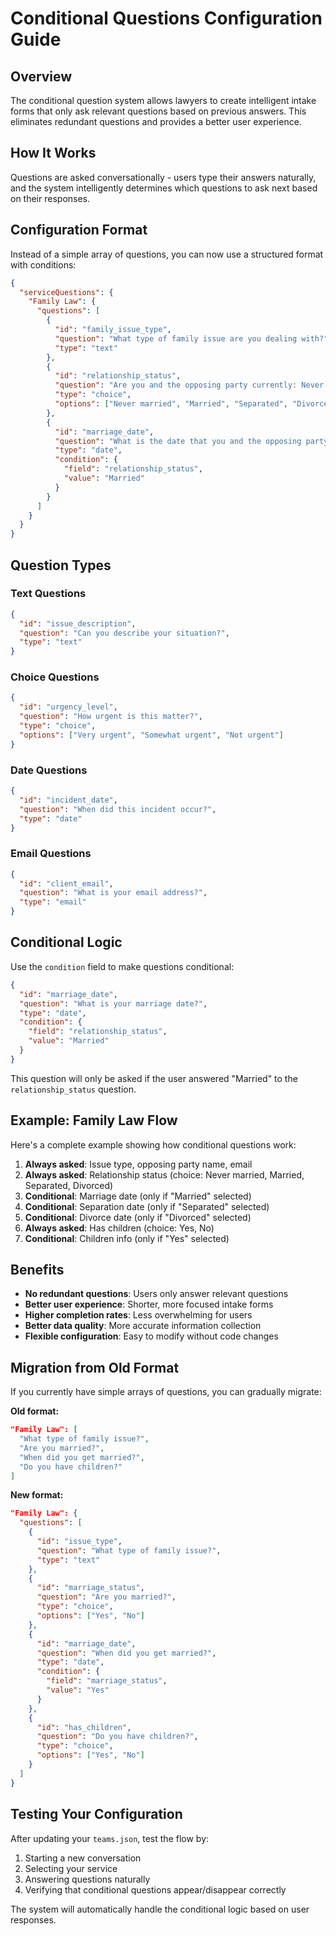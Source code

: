 # Conditional Questions Configuration Guide

## Overview

The conditional question system allows lawyers to create intelligent intake forms that only ask relevant questions based on previous answers. This eliminates redundant questions and provides a better user experience.

## How It Works

Questions are asked conversationally - users type their answers naturally, and the system intelligently determines which questions to ask next based on their responses.

## Configuration Format

Instead of a simple array of questions, you can now use a structured format with conditions:

```json
{
  "serviceQuestions": {
    "Family Law": {
      "questions": [
        {
          "id": "family_issue_type",
          "question": "What type of family issue are you dealing with?",
          "type": "text"
        },
        {
          "id": "relationship_status",
          "question": "Are you and the opposing party currently: Never married, Married, Separated, or Divorced?",
          "type": "choice",
          "options": ["Never married", "Married", "Separated", "Divorced"]
        },
        {
          "id": "marriage_date",
          "question": "What is the date that you and the opposing party became married?",
          "type": "date",
          "condition": {
            "field": "relationship_status",
            "value": "Married"
          }
        }
      ]
    }
  }
}
```

## Question Types

### Text Questions
```json
{
  "id": "issue_description",
  "question": "Can you describe your situation?",
  "type": "text"
}
```

### Choice Questions
```json
{
  "id": "urgency_level",
  "question": "How urgent is this matter?",
  "type": "choice",
  "options": ["Very urgent", "Somewhat urgent", "Not urgent"]
}
```

### Date Questions
```json
{
  "id": "incident_date",
  "question": "When did this incident occur?",
  "type": "date"
}
```

### Email Questions
```json
{
  "id": "client_email",
  "question": "What is your email address?",
  "type": "email"
}
```

## Conditional Logic

Use the `condition` field to make questions conditional:

```json
{
  "id": "marriage_date",
  "question": "What is your marriage date?",
  "type": "date",
  "condition": {
    "field": "relationship_status",
    "value": "Married"
  }
}
```

This question will only be asked if the user answered "Married" to the `relationship_status` question.

## Example: Family Law Flow

Here's a complete example showing how conditional questions work:

1. **Always asked**: Issue type, opposing party name, email
2. **Always asked**: Relationship status (choice: Never married, Married, Separated, Divorced)
3. **Conditional**: Marriage date (only if "Married" selected)
4. **Conditional**: Separation date (only if "Separated" selected)
5. **Conditional**: Divorce date (only if "Divorced" selected)
6. **Always asked**: Has children (choice: Yes, No)
7. **Conditional**: Children info (only if "Yes" selected)

## Benefits

- **No redundant questions**: Users only answer relevant questions
- **Better user experience**: Shorter, more focused intake forms
- **Higher completion rates**: Less overwhelming for users
- **Better data quality**: More accurate information collection
- **Flexible configuration**: Easy to modify without code changes

## Migration from Old Format

If you currently have simple arrays of questions, you can gradually migrate:

**Old format:**
```json
"Family Law": [
  "What type of family issue?",
  "Are you married?",
  "When did you get married?",
  "Do you have children?"
]
```

**New format:**
```json
"Family Law": {
  "questions": [
    {
      "id": "issue_type",
      "question": "What type of family issue?",
      "type": "text"
    },
    {
      "id": "marriage_status",
      "question": "Are you married?",
      "type": "choice",
      "options": ["Yes", "No"]
    },
    {
      "id": "marriage_date",
      "question": "When did you get married?",
      "type": "date",
      "condition": {
        "field": "marriage_status",
        "value": "Yes"
      }
    },
    {
      "id": "has_children",
      "question": "Do you have children?",
      "type": "choice",
      "options": ["Yes", "No"]
    }
  ]
}
```

## Testing Your Configuration

After updating your `teams.json`, test the flow by:

1. Starting a new conversation
2. Selecting your service
3. Answering questions naturally
4. Verifying that conditional questions appear/disappear correctly

The system will automatically handle the conditional logic based on user responses. 